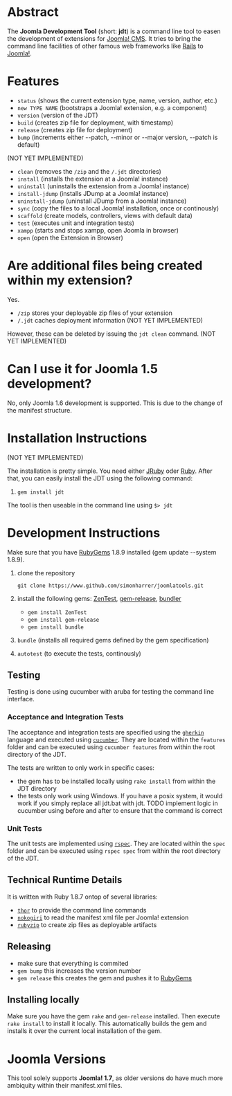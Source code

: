# Abstract
The **Joomla Development Tool** (short: **jdt**) is a command line tool to easen the development of extensions for [Joomla! CMS](http://www.joomla.org/). It tries to bring the command line facilities of other famous web frameworks like [Rails](http://rubyonrails.org/) to [Joomla!](http://www.joomla.org/).

# Features

- `status` (shows the current extension type, name, version, author, etc.)
- `new TYPE NAME` (bootstraps a Joomla! extension, e.g. a component)
- `version`  (version of the JDT)
- `build` (creates zip file for deployment, with timestamp)
- `release` (creates zip file for deployment)
- `bump` (increments either --patch, --minor or --major version, --patch is default)

(NOT YET IMPLEMENTED)

- `clean` (removes the `/zip` and the `/.jdt` directories)
- `install` (installs the extension at a Joomla! instance)
- `uninstall` (uninstalls the extension from a Joomla! instance)
- `install-jdump` (installs JDump at a Joomla! instance)
- `uninstall-jdump` (uninstall JDump from a Joomla! instance)
- `sync` (copy the files to a local Joomla! installation, once or continously)
- `scaffold` (create models, controllers, views with default data)
- `test` (executes unit and integration tests)
- `xampp` (starts and stops xampp, open Joomla in browser)
- `open` (open the Extension in Browser)

# Are additional files being created within my extension?

Yes.

* `/zip` stores your deployable zip files of your extension
* `/.jdt` caches deployment information (NOT YET IMPLEMENTED)

However, these can be deleted by issuing the `jdt clean` command. (NOT YET IMPLEMENTED)

# Can I use it for Joomla 1.5 development?
No, only Joomla 1.6 development is supported. This is due to the change of the manifest structure.   

# Installation Instructions

(NOT YET IMPLEMENTED)

The installation is pretty simple. You need either [JRuby](http://www.jruby.org) oder [Ruby](http://www.ruby-lang.org). After that, you can easily install the JDT using the following command:

1. `gem install jdt`

The tool is then useable in the command line using `$> jdt`

# Development Instructions

Make sure that you have [RubyGems](https://rubygems.org/) 1.8.9 installed (gem update --system 1.8.9).

1. clone the repository

    `git clone https://www.github.com/simonharrer/joomlatools.git`

2. install the following gems: [ZenTest](https://github.com/seattlerb/zentest), [gem-release](https://github.com/svenfuchs/gem-release), [bundler](http://gembundler.com/)

    * `gem install ZenTest`
    * `gem install gem-release`
    * `gem install bundle`

3. `bundle` (installs all required gems defined by the gem specification)
4. `autotest` (to execute the tests, continously)

## Testing
Testing is done using cucumber with aruba for testing the command line interface.

### Acceptance and Integration Tests
The acceptance and integration tests are specified using the [`gherkin`](https://github.com/cucumber/cucumber/wiki/Gherkin) language and executed using [`cucumber`](https://github.com/cucumber/cucumber).
They are located within the `features` folder and can be executed using `cucumber features` from within the root directory of the JDT.

The tests are written to only work in specific cases:

* the gem has to be installed locally using `rake install` from within the JDT directory
* the tests only work using Windows. If you have a posix system, it would work if you simply replace all jdt.bat with jdt. TODO implement logic in cucumber using before and after to ensure that the command is correct

### Unit Tests
The unit tests are implemented using [`rspec`](https://github.com/rspec/rspec).
They are located within the `spec` folder and can be executed using `rspec spec` from within the root directory of the JDT.


## Technical Runtime Details

It is written with Ruby 1.8.7 ontop of several libraries:

* [`thor`](https://github.com/wycats/thor) to provide the command line commands
* [`nokogiri`](http://nokogiri.org/) to read the manifest xml file per Joomla! extension
* [`rubyzip`](http://rubyzip.sourceforge.net/) to create zip files as deployable artifacts

## Releasing

* make sure that everything is commited
* `gem bump` this increases the version number
* `gem release` this creates the gem and pushes it to [RubyGems](https://rubygems.org/)

## Installing locally

Make sure you have the gem `rake` and `gem-release` installed. Then execute `rake install` to install it locally. This automatically builds the gem and installs it over the current local installation of the gem.

# Joomla Versions
This tool solely supports **Joomla! 1.7**, as older versions do have much more ambiquity within their manifest.xml files.